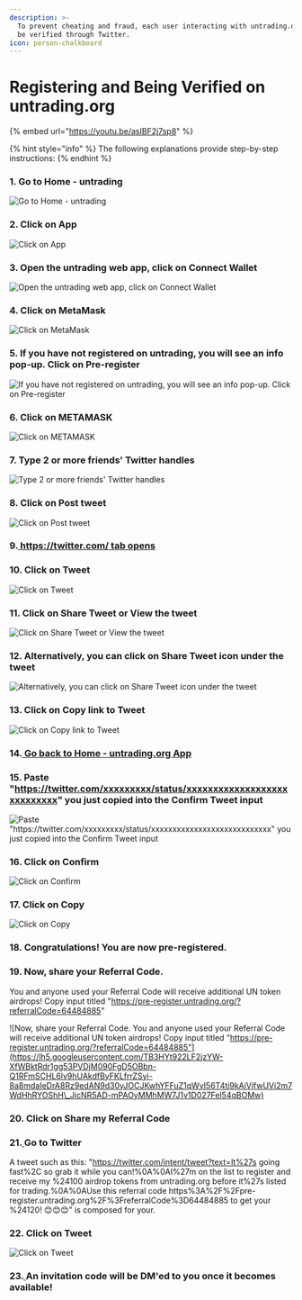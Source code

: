 ```yaml
---
description: >-
  To prevent cheating and fraud, each user interacting with untrading.org must
  be verified through Twitter.
icon: person-chalkboard
---
```


# Registering and Being Verified on untrading.org

{% embed url="https://youtu.be/asIBF2j7sp8" %}

{% hint style="info" %}
The following explanations provide step-by-step instructions:
{% endhint %}

### 1. Go to Home - untrading

![Go to Home - untrading](https://lh4.googleusercontent.com/gsVaSTP1yKdF5UoF-0H2JRI7gIQjIYTnOfqBfVR27XOxXP26jNax-bWpTvmlopcCJ2nv7sWqkWqdCM65w9hW55agzfoAOHs-v7bP4\_jUknH5\_o\_HidPGcWzpTaNYJKjW6HRbGgWIOTfb5c8oa1qhW1nECrf7N0Vqa2SXCUWQvzL7UE8oU2OBftfVMUkeKw)

### 2. Click on App

![Click on App](https://lh3.googleusercontent.com/5MwSJn\_9A\_s9qc2rvPVPxSQO7a6Gtx1Zo7rLNs00RXjKVGyuFAoXlVErZw2kW2pZthWIUurIR\_0cf5WN1ypiQWiE-zOGT2fMFUrcYBWT99ugzziJaGVclwpjyOOr6PWpVJTN66olKpLERFK\_VHkCVnkpsGGflb3mxIL2lvgZcAY0-A4ejicU4y6yUzfimw)

### 3. Open the untrading web app, click on Connect Wallet

![Open the untrading web app, click on Connect Wallet](https://lh3.googleusercontent.com/09SXxAkLWimJYT0LH64qckqBjurVfyPj\_\_NIhXrJLCOLAlvbHFpeSbSK9o6u\_MOmHy58uKSBcG3KaWWVzQWegj00sPB63kX0vzX-6HGOt1qYF44OFdgN0hwMjnoAQ4Yni0rvIwOSW-z6mtmq33mLljvbkX0yW1LjC0U-Hc3GMg2Cn1wSgJ4OAL-yc5BRmQ)

### 4. Click on MetaMask

![Click on MetaMask](https://lh4.googleusercontent.com/LNdaHbl86F24vtQIrt1TFhQJXaHcfu-1FItDR-eVXbQ\_iweIxySrxQ1S88tQ0ZLr\_bu5PQS5m6m3\_06vLLwt2LkU0W5LvlERskAvS-7YoNBWBefzOtW69hSTVvGa4-vNnOtuXP\_xjchrbgFPYvW\_mJxBVrObKfRVXUQWdDN3vvGp-zovhU00oHI3SlHEuA)

### 5. If you have not registered on untrading, you will see an info pop-up. Click on Pre-register

![If you have not registered on untrading, you will see an info pop-up. Click on Pre-register](https://lh6.googleusercontent.com/a32qMZ7kImdiDpu7jQ1uASdNQ2Tzntoy3Mcm5yypafVV4TZ7AYE6LDg1WNiu91-UnhoewJGx\_JO423BoRRSX8iLbZIlcHXIitAaRZLzFIBpCAKgHNep2RFQfvvrxg5C3yxIlThtRSc4B9u-FLkoBlkqnNuYjp-jLV6ZLwtlg6WDDN7WBuLWkEpOW2F1zpQ)

### 6. Click on METAMASK

![Click on METAMASK](https://lh4.googleusercontent.com/IxMlzoLMyPPlBkiA-7SWP4LvkrRJNQ14rWc-13NP1ABS2-Mvqq6GLCe0FeX3khWu11Z5XBhc7HlhvZJt\_f934EOTCRji6xCEaZ36YVmQNB0xDQwuOL54bI\_EG2KdAW421CtVQRU57WL\_IrWfVo4zHkNNM9vxfZTc6A5AeRFxcro639BLLkPvP-qCidR0aw)

### 7. Type 2 or more friends' Twitter handles

![Type 2 or more friends' Twitter handles](https://lh6.googleusercontent.com/2eI\_\_cdV0GIcd8hE3BwwbNOn8BvEaVUtbMCaxVTkxuPlmyhZK3mJZGMI\_DUx0c3BA4dC1CawSZTpF-lqfEORsLzvXDuFBzu\_zzF\_iKITeA4psidFNuJuxXrLj-cmO3cs2Znbp7gv36dPJuRROAW41uU8llMA2okjO727ZnbibLPyRClEY9pck5l5QwKpSA)

### 8. Click on Post tweet

![Click on Post tweet](https://lh3.googleusercontent.com/NaBt5veM3Eg4bbzbjLQo04tvumTPpdu071Nv9UGrPFnR4BWs0BNkHwdF8LigQ7AtU7gggQZRi2SLbgZFD8YQyor0qg5yVfnx2gHEZ2Hivv7HMI1jumli0BW6Fz-56gVBsRGs2CCFg23nhlW0JeAIzqLyTsFTPLroKWbv9KQ-KNPzXUM12iLyqrSpWJAgSw)

### 9.[ https://twitter.com/ tab opens](https://twitter.com/intent/tweet?text=0xd2468fa4f8e9200dc5b75f3e12a3f71b5ab05131%20was%20pre-registered%20at%20untrading.org%20by%20%40untradingOrg%20!%0A%0AIts%20Giftchains%20will%20continue%20to%20pay%20me%20long%20after%20I%27ve%20sold%20my%20NFTs.%20%F0%9F%98%8A%0A%0A%40iob\_fi%20%40iob\_llc%20)

### 10. Click on Tweet

![Click on Tweet](https://lh4.googleusercontent.com/agRzWF58YO5JlHrklVyp3ImnUCUt\_2y1xPEI3BKkI37esIzuxcTJSnQxEq6JeVT1iFwivttAdU5Ggr-WFTX6JHaTl88UCcJQgqrIEL6BnE527yLu-KFUeelxfmIEV1HbMJJWJqEUSl-q5QKaY6QHaU\_ER-NoHpd2eE-wHuH9lUPWRPtnYLYCj5LiBqE7kg)

### 11. Click on Share Tweet or View the tweet

![Click on Share Tweet or View the tweet](https://lh5.googleusercontent.com/Zb7cFk3rgxU2XzsSwSGj5xP49tdHiO7cG\_RQyCKwwWzuvS2pcOyGCo-qvi3uaPN762tQzDrPItoemtHDqfBmXRotsP9WMu5jnyIVDDo3fha6-KcNXuCciohKQUMp5JLLA5zLZO0McsFYK4qzhahmmrKvs3sNXtgX2W7Sh8q5ErpQ1HxMe\_Hw5uU52BjBrA)

### 12. Alternatively, you can click on Share Tweet icon under the tweet

![Alternatively, you can click on Share Tweet icon under the tweet](https://lh6.googleusercontent.com/Wv0r56T3xr7FN3avo4tQNWkxcedpw1yrL8kwvXnYxcPjIpJGDvfeSU9n1HuuWCHfOUZ7cxREidn25veVuT2JKMEZbkKXl50Mxx-aJFG0G5cJu362u5O6OzR\_7vqPGNEDnuAag0k-TXU33tHRsEMdrZ37QEZGh0ymVrNmAZcTXgGL25q1Dvg7AtYdOxVC0w)

### 13. Click on Copy link to Tweet

![Click on Copy link to Tweet](https://lh4.googleusercontent.com/\_vDhesv9ROBhgi7ObJihXO7x-M0C3DlHJ7ZEnqG9rJc5jpdqJO4XfBEVwkzjv-MMYCXx4t4NukjcjGlrAuA\_xg8eMmgIWacFZCgAajwYVMyFZnIfdEFWcxQAnOwGNJwXL01zvJnHWTltbGu2HMg6QxB\_R45V9bV2Kcm9Ts2cZDv2E3c4hMYsdIBywzYfEw)

### 14.[ Go back to Home - untrading.org App](https://pre-register.untrading.org/)

### 15. Paste "https://twitter.com/xxxxxxxxx/status/xxxxxxxxxxxxxxxxxxxxxxxxxxxx" you just copied into the Confirm Tweet input

![Paste "https://twitter.com/xxxxxxxxx/status/xxxxxxxxxxxxxxxxxxxxxxxxxxxx" you just copied into the Confirm Tweet input](https://lh5.googleusercontent.com/hE7qkP7YPXyqwWh3ulgQdMPaGStO5wqtPJgxRZVi6m5ezXBlrU3KHT2aG\_r1-H4wQxsUXD\_W62V-PvyOR4Nm4xy0wk67tzgo7BdD8hkl3BYsiEO0CQWsRKvbYuo-fakFyFl9z24-JpfyLH6Je9B6PcJSBtyfe8hIsMQBPWC8RkK3MJahyVVgW7abJE\_7Xg)

### 16. Click on Confirm

![Click on Confirm](https://lh3.googleusercontent.com/VG3H0rZrKWnpPQQ--mO7o1ABGYmNcMLh0CtSr7S14f1pPJ57R2de9oz3UPWmq79cGqSc5oE\_4Ccm0lmUlQPlKoVRkISrqr6l4iSBc0uI23DAFAy1dS7dO0q4E\_NJsvnP7SXz8e1m1zw9BADaTCWVUHQaUgYEbcD\_YyXQXpEjyFhCyg-GI1v0CHlgMrmePw)

### 17. Click on Copy

![Click on Copy](https://lh6.googleusercontent.com/Fj4YXVugTEBsgeRUjubOMSXlUCMukzFPApD5rcy-vd7zE-OOoVDuergoDsV7qeLEt2uT9sLH6hujsLXbi1T86DmUGji9DqA6Sp9bAyuxseVd2yKhILmm78dVIM826YxNdMdYFn8dBfOAW-hqII7AYldAtTmYHCYXbsgRjjhkyhMSPzDhOyTdukCaG8hgbg)

### 18. Congratulations! You are now pre-registered.

### 19. Now, share your Referral Code.&#x20;

You and anyone used your Referral Code will receive additional UN token airdrops! Copy input titled "https://pre-register.untrading.org/?referralCode=64484885"

![Now, share your Referral Code. You and anyone used your Referral Code will receive additional UN token airdrops! Copy input titled "https://pre-register.untrading.org/?referralCode=64484885"](https://lh5.googleusercontent.com/TB3HYt922LF2jzYW-XfWBktRdr1gg53PVDjM090FgD5OBbn-Q1RFmSCHL6lv9hUAkdfByFKLfrrZSyi-8a8mdaIeDrA8Rz9edAN9d30yJOCJKwhYFFuZ1qWvI56T4tj9kAiVjfwUVi2m7WdHhRYOShH\_JicNR5AD-mPAOyMMhMW7J1v1D027Fel54qBOMw)

### 20. Click on Share my Referral Code

### 21.[ ](https://twitter.com/intent/tweet?text=It%27s%20going%20fast%2C%20so%20grab%20it%20while%20you%20can!%0A%0AI%27m%20on%20the%20list%20to%20register%20and%20receive%20my%20%24100%20airdrop%20tokens%20from%20untrading.org%20before%20it%27s%20listed%20for%20trading.%0A%0AUse%20this%20referral%20code%20https%3A%2F%2Fpre-register.untrading.org%2F%3FreferralCode%3D64484885%20to%20get%20your%20%24120!%20%F0%9F%98%8A%F0%9F%98%8A%F0%9F%98%8A)Go to Twitter

A tweet such as this: "https://twitter.com/intent/tweet?text=It%27s going fast%2C so grab it while you can!%0A%0AI%27m on the list to register and receive my %24100 airdrop tokens from untrading.org before it%27s listed for trading.%0A%0AUse this referral code https%3A%2F%2Fpre-register.untrading.org%2F%3FreferralCode%3D64484885 to get your %24120! 😊😊😊" is composed for your.&#x20;

### 22. Click on Tweet

![Click on Tweet](https://lh5.googleusercontent.com/UashCLmV3cuNS1\_3HAzGUtBEqzrUQe1Kt4xEXGcL3w2tqPvTIBxB0C6Wn40S5a1IfGy9Vl61b\_KyMa2MJ2ts8QFVpnaEf8vprMtBVx3f1\_J89\_TFAH8FKJZ2gt5sFUTaBb3D4\_-VoDR2l79X3nMfdH\_7AxANqPWhSvZajh0zxqkLKU99E8Kbd6gVqLcvPw)

### 23.[ ](https://pre-register.untrading.org/)An invitation code will be DM'ed to you once it becomes available!

